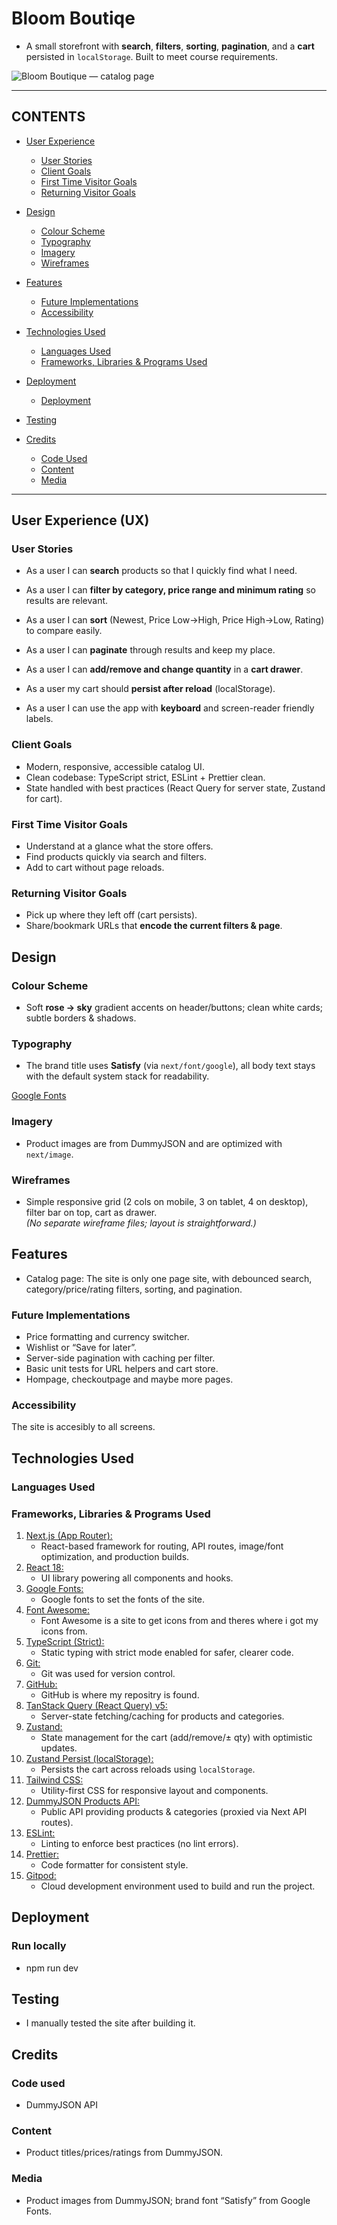 # Bloom Boutiqe

- A small storefront with **search**, **filters**, **sorting**, **pagination**, and a **cart** persisted in `localStorage`. Built to meet course requirements.


![Bloom Boutique — catalog page](./docs/bloom.png)

---

## CONTENTS

* [User Experience](#user-experience-ux)
  * [User Stories](#user-stories)
  * [Client Goals](#client-goals)
  * [First Time Visitor Goals](#first-time-visitor-goals)
  * [Returning Visitor Goals](#returning-visitor-goals)


* [Design](#design)
  * [Colour Scheme](#colour-scheme)
  * [Typography](#typography)
  * [Imagery](#imagery)
  * [Wireframes](#wireframes)

* [Features](#features)
  * [Future Implementations](#future-implementations)
  * [Accessibility](#accessibility)

* [Technologies Used](#technologies-used)
  * [Languages Used](#languages-used)
  * [Frameworks, Libraries & Programs Used](#frameworks-libraries--programs-used)

* [Deployment](#deployment)
  * [Deployment](#deployment)

* [Testing](#testing)

* [Credits](#credits)
  * [Code Used](#code-used)
  * [Content](#content)
  * [Media](#media)

---

## User Experience (UX)

### User Stories

- As a user I can **search** products so that I quickly find what I need.

- As a user I can **filter by category, price range and minimum rating** so results are relevant.

- As a user I can **sort** (Newest, Price Low→High, Price High→Low, Rating) to compare easily.

- As a user I can **paginate** through results and keep my place.

- As a user I can **add/remove and change quantity** in a **cart drawer**.

- As a user my cart should **persist after reload** (localStorage).

- As a user I can use the app with **keyboard** and screen-reader friendly labels.


### Client Goals

- Modern, responsive, accessible catalog UI.
- Clean codebase: TypeScript strict, ESLint + Prettier clean.
- State handled with best practices (React Query for server state, Zustand for cart).

### First Time Visitor Goals

- Understand at a glance what the store offers.
- Find products quickly via search and filters.
- Add to cart without page reloads.

### Returning Visitor Goals

- Pick up where they left off (cart persists).
- Share/bookmark URLs that **encode the current filters & page**.


## Design

### Colour Scheme

- Soft **rose → sky** gradient accents on header/buttons; clean white cards; subtle borders & shadows.

### Typography

- The brand title uses **Satisfy** (via `next/font/google`), all body text stays with the default system stack for readability.

[Google Fonts]('https://fonts.googleapis.com/css2?family=Satisfy&family=Sirivennela&display=swap')

### Imagery

- Product images are from DummyJSON and are optimized with `next/image`.

### Wireframes

- Simple responsive grid (2 cols on mobile, 3 on tablet, 4 on desktop), filter bar on top, cart as drawer.  
_(No separate wireframe files; layout is straightforward.)_


## Features

 * Catalog page: The site is only one page site, with debounced search, category/price/rating filters, sorting, and pagination.

### Future Implementations

- Price formatting and currency switcher.
- Wishlist or “Save for later”.
- Server-side pagination with caching per filter.
- Basic unit tests for URL helpers and cart store.
- Hompage, checkoutpage and maybe more pages.

### Accessibility

The site is accesibly to all screens.

## Technologies Used

### Languages Used

### Frameworks, Libraries & Programs Used

1. [Next.js (App Router):](https://nextjs.org/)
    - React-based framework for routing, API routes, image/font optimization, and production builds.
1. [React 18:](https://react.dev/)
    - UI library powering all components and hooks.
1. [Google Fonts:](https://fonts.google.com/)
    - Google fonts to set the fonts of the site.
1. [Font Awesome:](https://fontawesome.com/)
    - Font Awesome is a site to get icons from and theres where i got my icons from.
1. [TypeScript (Strict):](https://www.typescriptlang.org/)
    - Static typing with strict mode enabled for safer, clearer code.
1. [Git:](https://git-scm.com/)
    - Git was used for version control.
1. [GitHub:](https://github.com/)
    - GitHub is where my repositry is found.
1.  [TanStack Query (React Query) v5:](https://tanstack.com/query/latest)
    - Server-state fetching/caching for products and categories. 
1. [Zustand:](https://github.com/pmndrs/zustand)
    - State management for the cart (add/remove/± qty) with optimistic updates.
1. [Zustand Persist (localStorage):](https://github.com/pmndrs/zustand#persist-middleware)
    - Persists the cart across reloads using `localStorage`.
1. [Tailwind CSS:](https://tailwindcss.com/)
    - Utility-first CSS for responsive layout and components.
1. [DummyJSON Products API:](https://dummyjson.com/)
    - Public API providing products & categories (proxied via Next API routes).
1. [ESLint:](https://eslint.org/)
    - Linting to enforce best practices (no lint errors).
1. [Prettier:](https://prettier.io/)
    - Code formatter for consistent style.
1. [Gitpod:](https://www.gitpod.io/)
    - Cloud development environment used to build and run the project.


## Deployment 

### Run locally

 - npm run dev

## Testing

- I manually tested the site after building it.

## Credits

### Code used 

- DummyJSON API

### Content

- Product titles/prices/ratings from DummyJSON.

### Media

- Product images from DummyJSON; brand font “Satisfy” from Google Fonts.



